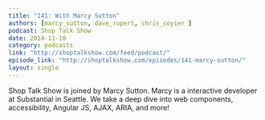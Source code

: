 ```yaml
---
title: "141: With Marcy Sutton"
authors: [marcy_sutton, dave_rupert, chris_coyier ]
podcast: Shop Talk Show
date: 2014-11-10
category: podcasts
link: "http://shoptalkshow.com/feed/podcast/"
episode_link: "http://shoptalkshow.com/episodes/141-marcy-sutton/"
layout: single
---
```


Shop Talk Show is joined by Marcy Sutton. Marcy is a interactive
developer at Substantial in Seattle. We take a deep dive into
web components, accessibility, Angular JS, AJAX, ARIA, and more!
